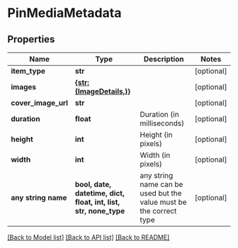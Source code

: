 # PinMediaMetadata


## Properties
Name | Type | Description | Notes
------------ | ------------- | ------------- | -------------
**item_type** | **str** |  | [optional] 
**images** | [**{str: (ImageDetails,)}**](ImageDetails.md) |  | [optional] 
**cover_image_url** | **str** |  | [optional] 
**duration** | **float** | Duration (in milliseconds) | [optional] 
**height** | **int** | Height (in pixels) | [optional] 
**width** | **int** | Width (in pixels) | [optional] 
**any string name** | **bool, date, datetime, dict, float, int, list, str, none_type** | any string name can be used but the value must be the correct type | [optional]

[[Back to Model list]](../README.md#documentation-for-models) [[Back to API list]](../README.md#documentation-for-api-endpoints) [[Back to README]](../README.md)


